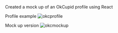 Created a mock up of an OkCupid profile using React


Profile example
![okcprofile](https://cloud.githubusercontent.com/assets/13692948/22193141/570d4ed6-e107-11e6-9f18-40660a506421.png)


Mock up version
![okcmockup](https://cloud.githubusercontent.com/assets/13692948/22193140/5701c804-e107-11e6-854f-d99e3320de6f.png)
